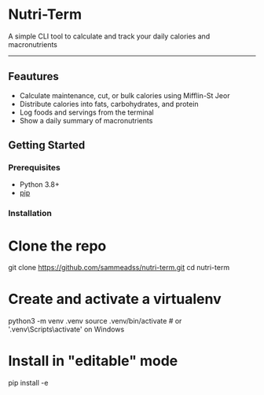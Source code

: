 # Nutri-Term

A simple CLI tool to calculate and track your daily calories and macronutrients

--- 

## Feautures

- Calculate maintenance, cut, or bulk calories using Mifflin-St Jeor
- Distribute calories into fats, carbohydrates, and protein
- Log foods and servings from the terminal
- Show a daily summary of macronutrients

## Getting Started

### Prerequisites

- Python 3.8+
- [pip](https://pip.pypa.io/)

### Installation

# Clone the repo
git clone https://github.com/sammeadss/nutri-term.git
cd nutri-term

# Create and activate a virtualenv
python3 -m venv .venv
source .venv/bin/activate   # or '.venv\Scripts\activate' on Windows

# Install in "editable" mode
pip install -e
